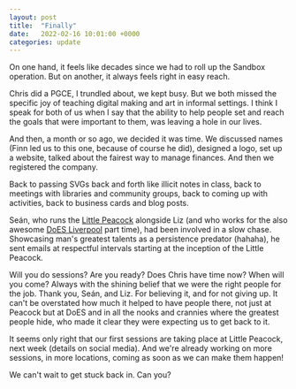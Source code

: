 ```yaml
---
layout: post
title:  "Finally"
date:   2022-02-16 10:01:00 +0000
categories: update
---
```


On one hand, it feels like decades since we had to roll up the Sandbox operation. But on another, it always feels right in easy reach.

Chris did a PGCE, I trundled about, we kept busy. But we both missed the specific joy of teaching digital making and art in informal settings. I think I speak for both of us when I say that the ability to help people set and reach the goals that were important to them, was leaving a hole in our lives.

And then, a month or so ago, we decided it was time. We discussed names (Finn led us to this one, because of course he did), designed a logo, set up a website, talked about the fairest way to manage finances. And then we registered the company.

Back to passing SVGs back and forth like illicit notes in class, back to meetings with libraries and community groups, back to coming up with activities, back to business cards and blog posts.

Seán, who runs the [Little Peacock](https://www.facebook.com/littlepeacockcoffeeshop/) alongside Liz (and who works for the also awesome [DoES Liverpool](https://doesliverpool.com/) part time), had been involved in a slow chase. Showcasing man's greatest talents as a persistence predator (hahaha), he sent emails at respectful intervals starting at the inception of the Little Peacock.

Will you do sessions? Are you ready? Does Chris have time now? When will you come? Always with the shining belief that we were the right people for the job. Thank you, Seán, and Liz. For believing it, and for not giving up. It can't be overstated how much it helped to have people there, not just at Peacock but at DoES and in all the nooks and crannies where the greatest people hide, who made it clear they were expecting us to get back to it.

It seems only right that our first sessions are taking place at Little Peacock, next week (details on social media). And we're already working on more sessions, in more locations, coming as soon as we can make them happen!

We can't wait to get stuck back in. Can you?
